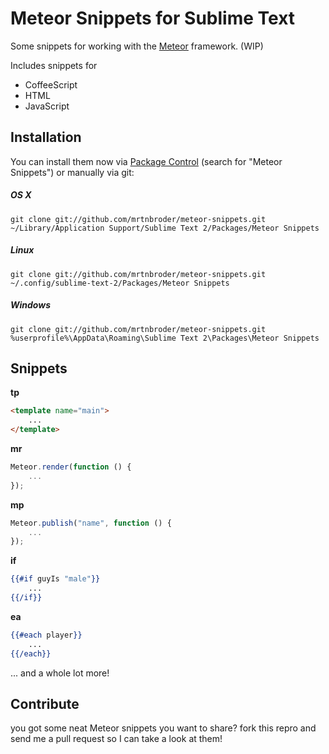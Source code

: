 # Meteor Snippets for Sublime Text

Some snippets for working with the [Meteor](http://meteor.com) framework. (WIP)

Includes snippets for
 * CoffeeScript
 * HTML
 * JavaScript

## Installation

You can install them now via [Package Control](http://wbond.net/sublime_packages/package_control) (search for "Meteor Snippets") or manually via git:

##### OS X
```
git clone git://github.com/mrtnbroder/meteor-snippets.git ~/Library/Application Support/Sublime Text 2/Packages/Meteor Snippets
```

##### Linux
```
git clone git://github.com/mrtnbroder/meteor-snippets.git ~/.config/sublime-text-2/Packages/Meteor Snippets
```

##### Windows
```
git clone git://github.com/mrtnbroder/meteor-snippets.git %userprofile%\AppData\Roaming\Sublime Text 2\Packages\Meteor Snippets
```

## Snippets

__tp__
```html
<template name="main">
	...
</template>
```

__mr__
```javascript
Meteor.render(function () {
	...
});
```

__mp__
```javascript
Meteor.publish("name", function () {
	...
});
```

__if__
```handlebars
{{#if guyIs "male"}}
	...
{{/if}}
```

__ea__
```handlebars
{{#each player}}
	...
{{/each}}
```

... and a whole lot more!

## Contribute

you got some neat Meteor snippets you want to share? fork this repro and send me a pull request so I can take a look at them!